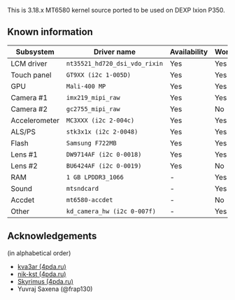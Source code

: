 This is 3.18.x MT6580 kernel source ported to be used on DEXP Ixion P350.

## Known information
| Subsystem | Driver name | Availability | Working |
|-----------|-------------|--------------|---------|
| LCM driver | `nt35521_hd720_dsi_vdo_rixin` | Yes | Yes |
| Touch panel | `GT9XX (i2c 1-005D)` | Yes | Yes |
| GPU | `Mali-400 MP` | Yes | Yes |
| Camera #1 | `imx219_mipi_raw` | Yes | Yes |
| Camera #2 | `gc2755_mipi_raw` | Yes | No |
| Accelerometer | `MC3XXX (i2c 2-004c)` | Yes | Yes |
| ALS/PS | `stk3x1x (i2c 2-0048)` | Yes | Yes |
| Flash | `Samsung F722MB` | Yes | Yes |
| Lens #1 | `DW9714AF (i2c 0-0018)` | Yes | Yes |
| Lens #2 | `BU6424AF (i2c 0-0019)` | Yes | No |
| RAM | `1 GB LPDDR3_1066` | - | Yes |
| Sound | `mtsndcard` | - | Yes |
| Accdet | `mt6580-accdet` | - | No |
| Other | `kd_camera_hw (i2c 0-007f)` | - | Yes |

## Acknowledgements

(in alphabetical order)

* [kva3ar (4pda.ru)](https://4pda.ru/forum/index.php?showuser=6751930)
* [nik-kst (4pda.ru)](https://4pda.ru/forum/index.php?showuser=4052130)
* [Skyrimus (4pda.ru)](https://4pda.ru/forum/index.php?showuser=3927665)
* Yuvraj Saxena (@frap130)
